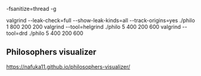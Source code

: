 -fsanitize=thread -g

valgrind --leak-check=full --show-leak-kinds=all --track-origins=yes ./philo 1 800 200 200
valgrind --tool=helgrind ./philo 5 400 200 600
valgrind --tool=drd ./philo 5 400 200 600

## Philosophers visualizer
https://nafuka11.github.io/philosophers-visualizer/
